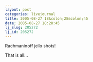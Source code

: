 ```yaml
---
layout: post
categories: livejournal
title: 2005-08-27 18&colon;28&colon;45
date: 2005-08-27 18:28:45
lj_slug: 205272
lj_id: 205272
---
```

Rachmaninoff jello shots!  



That is all...
